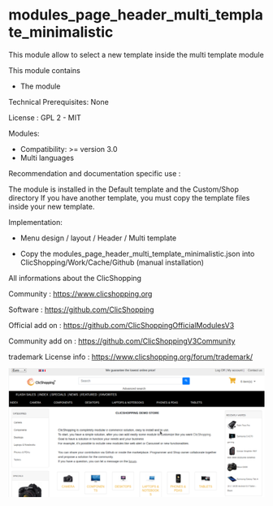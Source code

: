 # modules_page_header_multi_template_minimalistic

This module allow to select a new template inside the multi template module

This module contains

- The module

Technical Prerequisites: None

License : GPL 2 - MIT

Modules:

- Compatibility: >= version 3.0
- Multi languages

Recommendation and documentation specific use :

The module is installed in the Default template and the Custom/Shop directory
If you have another template, you must copy the template files inside your new template.

Implementation:

- Menu design / layout / Header / Multi template

- Copy the modules_page_header_multi_template_minimalistic.json into ClicShopping/Work/Cache/Github (manual installation)


All informations about the ClicShopping

 Community : https://www.clicshopping.org

 Software : https://github.com/ClicShopping

 Official add on : https://github.com/ClicShoppingOfficialModulesV3

 Community add on : https://github.com/ClicShoppingV3Community

 trademark License info : https://www.clicshopping.org/forum/trademark/ 

![image](https://github.com/ClicShoppingV3Community/modules_page_header_multi_template_minimalistic/blob/master/ModuleInfosJson/image.png)

